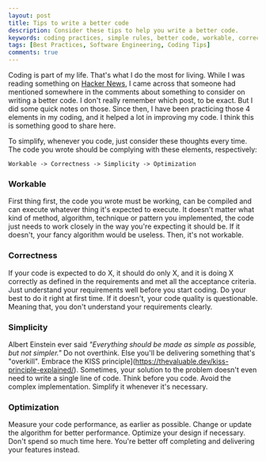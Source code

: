 ```yaml
---
layout: post
title: Tips to write a better code
description: Consider these tips to help you write a better code.
keywords: coding practices, simple rules, better code, workable, correctness, simplicity, optimization
tags: [Best Practices, Software Engineering, Coding Tips]
comments: true
---
```


Coding is part of my life. That's what I do the most for living. While I was reading something on [Hacker News](https://news.ycombinator.com/), I came across that someone had mentioned somewhere in the comments about something to consider on writing a better code. I don't really remember which post, to be exact. But I did some quick notes on those. Since then, I have been practicing those 4 elements in my coding, and it helped a lot in improving my code. I think this is something good to share here.

To simplify, whenever you code, just consider these thoughts every time. The code you wrote should be complying with these elements, respectively:

```
Workable -> Correctness -> Simplicity -> Optimization
```

### Workable

First thing first, the code you wrote must be working, can be compiled and can execute whatever thing it's expected to execute. It doesn't matter what kind of method, algorithm, technique or pattern you implemented, the code just needs to work closely in the way you're expecting it should be. If it doesn't, your fancy algorithm would be useless. Then, it's not workable.

### Correctness

If your code is expected to do X, it should do only X, and it is doing X correctly as defined in the requirements and met all the acceptance criteria. Just understand your requirements well before you start coding. Do your best to do it right at first time. If it doesn't, your code quality is questionable. Meaning that, you don't understand your requirements clearly.

### Simplicity

Albert Einstein ever said _"Everything should be made as simple as possible, but not simpler."_ Do not overthink. Else you'll be delivering something that's "overkill". Embrace the KISS principle](https://thevaluable.dev/kiss-principle-explained/). Sometimes, your solution to the problem doesn't even need to write a single line of code. Think before you code. Avoid the complex implementation. Simplify it whenever it's necessary.

### Optimization

Measure your code performance, as earlier as possible. Change or update the algorithm for better performance. Optimize your design if necessary. Don't spend so much time here. You're better off completing and delivering your features instead.